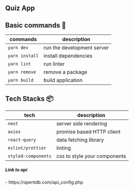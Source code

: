 ## Quiz App

## Basic commands :wrench:

|     commands   |      description           |
|----------------|----------------------------|
| `yarn dev`     | run the development server |
| `yarn install` | install dependencies       |
| `yarn lint`	   | run linter                 |
| `yarn remove`  | remove a package           |
| `yarn build`   | build application          |

## Tech Stacks :package:

|     tech          |      description           |
|-------------------|----------------------------|
| `next`            | server side rendering      |
| `axios`           | promise based HTTP client  |
| `react-query`     | data fetching library      |
| `eslint/prettier` | linting                    |
| `styled-components` | css to style your components |

<h5>Link to api </h5>
- https://opentdb.com/api_config.php